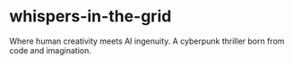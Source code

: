 # whispers-in-the-grid
Where human creativity meets AI ingenuity. A cyberpunk thriller born from code and imagination.
